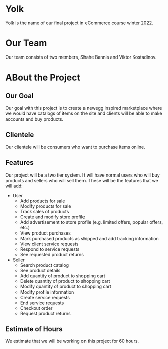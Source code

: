 # Yolk
Yolk is the name of our final project in eCommerce course winter 2022.

# Our Team
Our team consists of two members, Shahe Bannis and Viktor Kostadinov.

# ABout the Project
## Our Goal
Our goal with this project is to create a newegg inspired marketplace where we would have catalogs of items on the site and clients will be able to make accounts and buy products.

## Clientele
Our clientele will be consumers who want to purchase items online.

## Features
Our project will be a two tier system. It will have normal users who will buy products and sellers who will sell them.
These will be the features that we will add:
- User
    - Add products for sale
    - Modify products for sale
    - Track sales of products
    - Create and modify store profile
    - Add advertisement to store profile (e.g. limited offers, popular offers, etc.)
    - View product purchases
    - Mark purchased products as shipped and add tracking information
    - View client service requests
    - Respond to service requests
    - See requested product returns
- Seller
    - Search product catalog
    - See product details
    - Add quantity of product to shopping cart
    - Delete quantity of product to shopping cart
    - Modify quantity of product to shopping cart
    - Modify profile information
    - Create service requests
    - End service requests
    - Checkout order
    - Request product returns

## Estimate of Hours
We estimate that we will be working on this project for 60 hours.